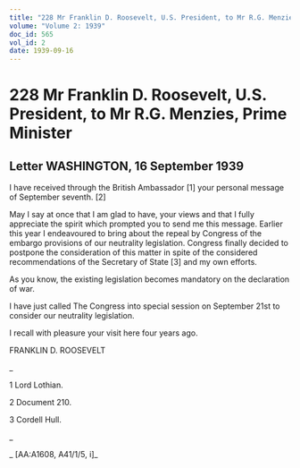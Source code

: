 ```yaml
---
title: "228 Mr Franklin D. Roosevelt, U.S. President, to Mr R.G. Menzies, Prime Minister"
volume: "Volume 2: 1939"
doc_id: 565
vol_id: 2
date: 1939-09-16
---
```


# 228 Mr Franklin D. Roosevelt, U.S. President, to Mr R.G. Menzies, Prime Minister

## Letter WASHINGTON, 16 September 1939

I have received through the British Ambassador [1] your personal message of September seventh. [2]

May I say at once that I am glad to have, your views and that I fully appreciate the spirit which prompted you to send me this message. Earlier this year I endeavoured to bring about the repeal by Congress of the embargo provisions of our neutrality legislation. Congress finally decided to postpone the consideration of this matter in spite of the considered recommendations of the Secretary of State [3] and my own efforts.

As you know, the existing legislation becomes mandatory on the declaration of war.

I have just called The Congress into special session on September 21st to consider our neutrality legislation.

I recall with pleasure your visit here four years ago.

FRANKLIN D. ROOSEVELT

_

1 Lord Lothian.

2 Document 210.

3 Cordell Hull.

_

_ [AA:A1608, A41/1/5, i]_
